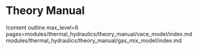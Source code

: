 # Theory Manual

!content outline max_level=6 pages=modules/thermal_hydraulics/theory_manual/vace_model/index.md
                                   modules/thermal_hydraulics/theory_manual/gas_mix_model/index.md
